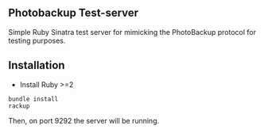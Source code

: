 ## Photobackup Test-server

Simple Ruby Sinatra test server for mimicking the PhotoBackup protocol for testing purposes.


## Installation

* Install Ruby >=2

```
bundle install
rackup
```

Then, on port 9292 the server will be running.

